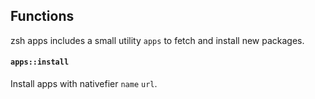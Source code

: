 <!-- Space: Projects -->
<!-- Parent: ZshApps -->
<!-- Title: Functions ZshApps -->
<!-- Label: Functions -->
<!-- Include: docs/disclaimer.md -->
<!-- Include: ac:toc -->

## Functions

zsh apps includes a small utility `apps` to fetch and install new packages.

#### `apps::install`

Install apps with nativefier `name` `url`.
